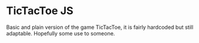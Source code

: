 # TicTacToe JS

Basic and plain version of the game TicTacToe, it is fairly hardcoded but still adaptable. Hopefully some use to someone.
